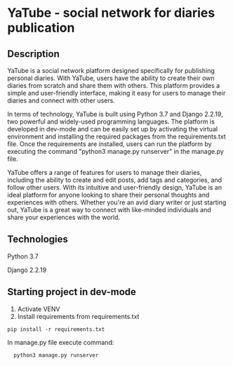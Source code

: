 ﻿# YaTube - social network for diaries publication

## Description

YaTube is a social network platform designed specifically for publishing personal diaries. With YaTube, users have the ability to create their own diaries from scratch and share them with others. This platform provides a simple and user-friendly interface, making it easy for users to manage their diaries and connect with other users.

In terms of technology, YaTube is built using Python 3.7 and Django 2.2.19, two powerful and widely-used programming languages. The platform is developed in dev-mode and can be easily set up by activating the virtual environment and installing the required packages from the requirements.txt file. Once the requirements are installed, users can run the platform by executing the command "python3 manage.py runserver" in the manage.py file.

YaTube offers a range of features for users to manage their diaries, including the ability to create and edit posts, add tags and categories, and follow other users. With its intuitive and user-friendly design, YaTube is an ideal platform for anyone looking to share their personal thoughts and experiences with others. Whether you're an avid diary writer or just starting out, YaTube is a great way to connect with like-minded individuals and share your experiences with the world.

## Technologies

Python 3.7

Django 2.2.19

## Starting project in dev-mode

 1.  Activate VENV
 2.  Install requirements from requirements.txt
    
    pip install -r requirements.txt

 In manage.py file execute command:

      python3 manage.py runserver
